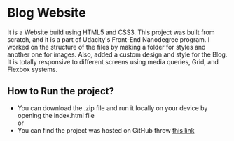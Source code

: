 # Blog Website
It is a Website build using HTML5 and CSS3. 
This project was built from scratch, and it is a part of Udacity's Front-End Nanodegree program.
I worked on the structure of the files by making a folder for styles and another one for images. Also, added a custom design and style for the Blog.
It is totally responsive to different screens using media queries, Grid, and Flexbox systems.

## How to Run the project?
- You can download the .zip file and run it locally on your device by opening the index.html file<br>
or<br>
- You can find the project was hosted on GitHub throw [this link](https://mohamed-hafez24.github.io/Blog-Websit/index.html)

